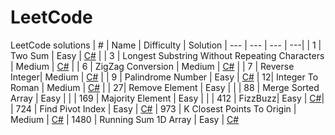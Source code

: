 # LeetCode
LeetCode solutions
| # | Name | Difficulty | Solution
| --- | --- | --- | ---| 
| 1 | Two Sum | Easy | [C#](https://github.com/isadora-vieira-ramos/leetcode/blob/main/solutions/TwoSum.cs) |
| 3 | Longest Substring Without Repeating Characters | Medium | [C#](https://github.com/isadora-vieira-ramos/leetcode/blob/main/solutions/LongestSubstring.cs) |
| 6 | ZigZag Conversion | Medium | [C#](https://github.com/isadora-vieira-ramos/leetcode/blob/main/solutions/ZigZagConversion.cs) |
| 7 | Reverse Integer| Medium | [C#](https://github.com/isadora-vieira-ramos/leetcode/blob/main/solutions/ReverseInteger.cs) |
| 9 | Palindrome Number | Easy | [C#](https://github.com/isadora-vieira-ramos/leetcode/blob/main/solutions/PalindromeNumber.cs)
| 12| Integer To Roman | Medium | [C#](https://github.com/isadora-vieira-ramos/leetcode/blob/main/solutions/IntegerToRoman.cs) |
| 27| Remove Element | Easy | |
| 88 | Merge Sorted Array | Easy | |
| 169 | Majority Element | Easy | |
| 412 | FizzBuzz| Easy | [C#](https://github.com/isadora-vieira-ramos/leetcode/blob/main/solutions/FizzBuzz.cs)|
| 724 | Find Pivot Index | Easy | [C#](https://github.com/isadora-vieira-ramos/leetcode/blob/main/solutions/FindPivotIndex.cs)
| 973 | K Closest Points To Origin | Medium | [C#](https://github.com/isadora-vieira-ramos/leetcode/blob/main/solutions/KClosestPointsToOrigin.cs) 
| 1480 | Running Sum 1D Array | Easy | [C#](https://github.com/isadora-vieira-ramos/leetcode/blob/main/solutions/RunningSumArray.cs) 
